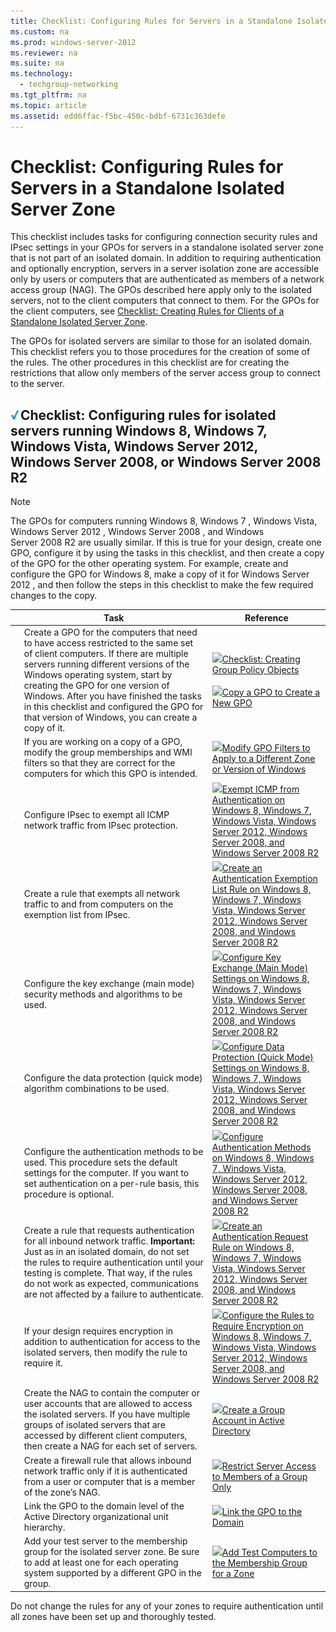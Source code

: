 ```yaml
---
title: Checklist: Configuring Rules for Servers in a Standalone Isolated Server Zone
ms.custom: na
ms.prod: windows-server-2012
ms.reviewer: na
ms.suite: na
ms.technology: 
  - techgroup-networking
ms.tgt_pltfrm: na
ms.topic: article
ms.assetid: edd6ffac-f5bc-450c-bdbf-6731c363defe
---
```

# Checklist: Configuring Rules for Servers in a Standalone Isolated Server Zone
This checklist includes tasks for configuring connection security rules and IPsec settings in your GPOs for servers in a standalone isolated server zone that is not part of an isolated domain. In addition to requiring authentication and optionally encryption, servers in a server isolation zone are accessible only by users or computers that are authenticated as members of a network access group \(NAG\). The GPOs described here apply only to the isolated servers, not to the client computers that connect to them. For the GPOs for the client computers, see [Checklist: Creating Rules for Clients of a Standalone Isolated Server Zone](Checklist--Creating-Rules-for-Clients-of-a-Standalone-Isolated-Server-Zone.md).

The GPOs for isolated servers are similar to those for an isolated domain. This checklist refers you to those procedures for the creation of some of the rules. The other procedures in this checklist are for creating the restrictions that allow only members of the server access group to connect to the server.

## <a name="bkmk_section1"></a>![](../../../media/Checklist--Configuring-Rules-for-Servers-in-a-Standalone-Isolated-Server-Zone/2b05dce3-938f-4168-9b8f-1f4398cbdb9b.gif)**Checklist: Configuring rules for isolated servers running Windows 8, Windows 7, Windows Vista, Windows Server 2012, Windows Server 2008, or Windows Server 2008 R2**

> [!NOTE]
> The GPOs for computers running Windows 8,  Windows 7 , Windows Vista,  Windows Server 2012 ,  Windows Server 2008 , and  Windows Server 2008 R2  are usually similar. If this is true for your design, create one GPO, configure it by using the tasks in this checklist, and then create a copy of the GPO for the other operating system. For example, create and configure the GPO for Windows 8, make a copy of it for  Windows Server 2012 , and then follow the steps in this checklist to make the few required changes to the copy.

||Task|Reference|
|-|--------|-------------|
|![](../../../media/Checklist--Configuring-Rules-for-Servers-in-a-Standalone-Isolated-Server-Zone/WFAS_icon_checkbox.gif)|Create a GPO for the computers that need to have access restricted to the same set of client computers. If there are multiple servers running different versions of the Windows operating system, start by creating the GPO for one version of Windows. After you have finished the tasks in this checklist and configured the GPO for that version of Windows, you can create a copy of it.|![](media/bc6cea1a-1c6c-4124-8c8f-1df5adfe8c88.gif)[Checklist: Creating Group Policy Objects](Checklist--Creating-Group-Policy-Objects.md)<br /><br />![](media/bc6cea1a-1c6c-4124-8c8f-1df5adfe8c88.gif)[Copy a GPO to Create a New GPO](Copy-a-GPO-to-Create-a-New-GPO.md)|
|![](../../../media/Checklist--Configuring-Rules-for-Servers-in-a-Standalone-Isolated-Server-Zone/WFAS_icon_checkbox.gif)|If you are working on a copy of a GPO, modify the group memberships and WMI filters so that they are correct for the computers for which this GPO is intended.|![](media/15dd35b6-6cc6-421f-93f8-7109920e7144.gif)[Modify GPO Filters to Apply to a Different Zone or Version of Windows](Modify-GPO-Filters-to-Apply-to-a-Different-Zone-or-Version-of-Windows.md)|
|![](../../../media/Checklist--Configuring-Rules-for-Servers-in-a-Standalone-Isolated-Server-Zone/WFAS_icon_checkbox.gif)|Configure IPsec to exempt all ICMP network traffic from IPsec protection.|![](media/15dd35b6-6cc6-421f-93f8-7109920e7144.gif)[Exempt ICMP from Authentication on Windows 8, Windows 7, Windows Vista, Windows Server 2012, Windows Server 2008, and Windows Server 2008 R2](Exempt-ICMP-from-Authentication-on-Windows-8,-Windows-7,-Windows-Vista,-Windows-Server-2012,-Windows-Server-2008,-and-Windows-Server-2008-R2.md)|
|![](../../../media/Checklist--Configuring-Rules-for-Servers-in-a-Standalone-Isolated-Server-Zone/WFAS_icon_checkbox.gif)|Create a rule that exempts all network traffic to and from computers on the exemption list from IPsec.|![](media/15dd35b6-6cc6-421f-93f8-7109920e7144.gif)[Create an Authentication Exemption List Rule on Windows 8, Windows 7, Windows Vista, Windows Server 2012, Windows Server 2008, and Windows Server 2008 R2](Create-an-Authentication-Exemption-List-Rule-on-Windows-8,-Windows-7,-Windows-Vista,-Windows-Server-2012,-Windows-Server-2008,-and-Windows-Server-2008-R2.md)|
|![](../../../media/Checklist--Configuring-Rules-for-Servers-in-a-Standalone-Isolated-Server-Zone/WFAS_icon_checkbox.gif)|Configure the key exchange \(main mode\) security methods and algorithms to be used.|![](media/15dd35b6-6cc6-421f-93f8-7109920e7144.gif)[Configure Key Exchange &#40;Main Mode&#41; Settings on Windows 8, Windows 7, Windows Vista, Windows Server 2012, Windows Server 2008, and Windows Server 2008 R2](Configure-Key-Exchange--Main-Mode--Settings-on-Windows-8,-Windows-7,-Windows-Vista,-Windows-Server-2012,-Windows-Server-2008,-and-Windows-Server-2008-R2.md)|
|![](../../../media/Checklist--Configuring-Rules-for-Servers-in-a-Standalone-Isolated-Server-Zone/WFAS_icon_checkbox.gif)|Configure the data protection \(quick mode\) algorithm combinations to be used.|![](media/15dd35b6-6cc6-421f-93f8-7109920e7144.gif)[Configure Data Protection &#40;Quick Mode&#41; Settings on Windows 8, Windows 7, Windows Vista, Windows Server 2012, Windows Server 2008, and Windows Server 2008 R2](Configure-Data-Protection--Quick-Mode--Settings-on-Windows-8,-Windows-7,-Windows-Vista,-Windows-Server-2012,-Windows-Server-2008,-and-Windows-Server-2008-R2.md)|
|![](../../../media/Checklist--Configuring-Rules-for-Servers-in-a-Standalone-Isolated-Server-Zone/WFAS_icon_checkbox.gif)|Configure the authentication methods to be used. This procedure sets the default settings for the computer. If you want to set authentication on a per\-rule basis, this procedure is optional.|![](media/15dd35b6-6cc6-421f-93f8-7109920e7144.gif)[Configure Authentication Methods on Windows 8, Windows 7, Windows Vista, Windows Server 2012, Windows Server 2008, and Windows Server 2008 R2](Configure-Authentication-Methods-on-Windows-8,-Windows-7,-Windows-Vista,-Windows-Server-2012,-Windows-Server-2008,-and-Windows-Server-2008-R2.md)|
|![](../../../media/Checklist--Configuring-Rules-for-Servers-in-a-Standalone-Isolated-Server-Zone/WFAS_icon_checkbox.gif)|Create a rule that requests authentication for all inbound network traffic. **Important:** Just as in an isolated domain, do not set the rules to require authentication until your testing is complete. That way, if the rules do not work as expected, communications are not affected by a failure to authenticate.|![](media/15dd35b6-6cc6-421f-93f8-7109920e7144.gif)[Create an Authentication Request Rule on Windows 8, Windows 7, Windows Vista, Windows Server 2012, Windows Server 2008, and Windows Server 2008 R2](Create-an-Authentication-Request-Rule-on-Windows-8,-Windows-7,-Windows-Vista,-Windows-Server-2012,-Windows-Server-2008,-and-Windows-Server-2008-R2.md)|
|![](../../../media/Checklist--Configuring-Rules-for-Servers-in-a-Standalone-Isolated-Server-Zone/WFAS_icon_checkbox.gif)|If your design requires encryption in addition to authentication for access to the isolated servers, then modify the rule to require it.|![](media/15dd35b6-6cc6-421f-93f8-7109920e7144.gif)[Configure the Rules to Require Encryption on Windows 8, Windows 7, Windows Vista, Windows Server 2012, Windows Server 2008, and Windows Server 2008 R2](Configure-the-Rules-to-Require-Encryption-on-Windows-8,-Windows-7,-Windows-Vista,-Windows-Server-2012,-Windows-Server-2008,-and-Windows-Server-2008-R2.md)|
|![](../../../media/Checklist--Configuring-Rules-for-Servers-in-a-Standalone-Isolated-Server-Zone/WFAS_icon_checkbox.gif)|Create the NAG to contain the computer or user accounts that are allowed to access the isolated servers. If you have multiple groups of isolated servers that are accessed by different client computers, then create a NAG for each set of servers.|![](media/15dd35b6-6cc6-421f-93f8-7109920e7144.gif)[Create a Group Account in Active Directory](Create-a-Group-Account-in-Active-Directory.md)|
|![](../../../media/Checklist--Configuring-Rules-for-Servers-in-a-Standalone-Isolated-Server-Zone/WFAS_icon_checkbox.gif)|Create a firewall rule that allows inbound network traffic only if it is authenticated from a user or computer that is a member of the zone’s NAG.|![](media/15dd35b6-6cc6-421f-93f8-7109920e7144.gif)[Restrict Server Access to Members of a Group Only](Restrict-Server-Access-to-Members-of-a-Group-Only.md)|
|![](../../../media/Checklist--Configuring-Rules-for-Servers-in-a-Standalone-Isolated-Server-Zone/WFAS_icon_checkbox.gif)|Link the GPO to the domain level of the Active Directory organizational unit hierarchy.|![](media/15dd35b6-6cc6-421f-93f8-7109920e7144.gif)[Link the GPO to the Domain](Link-the-GPO-to-the-Domain.md)|
|![](../../../media/Checklist--Configuring-Rules-for-Servers-in-a-Standalone-Isolated-Server-Zone/WFAS_icon_checkbox.gif)|Add your test server to the membership group for the isolated server zone. Be sure to add at least one for each operating system supported by a different GPO in the group.|![](media/15dd35b6-6cc6-421f-93f8-7109920e7144.gif)[Add Test Computers to the Membership Group for a Zone](Add-Test-Computers-to-the-Membership-Group-for-a-Zone.md)|

Do not change the rules for any of your zones to require authentication until all zones have been set up and thoroughly tested.


